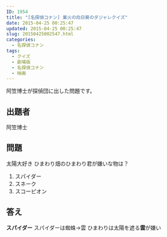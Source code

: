 ```yaml
---
ID: 1954
title: "[名探偵コナン] 業火の向日葵のダジャレクイズ"
date: 2015-04-25 00:25:47
updated: 2015-04-25 00:25:47
slug: 20150425002547.html
categories:
  - 名探偵コナン
tags:
  - クイズ
  - 劇場版
  - 名探偵コナン
  - 映画
---
```


阿笠博士が探偵団に出した問題です。

<!--more-->
<h2>出題者</h2>
阿笠博士
<h2>問題</h2>
太陽大好き ひまわり畑のひまわり君が嫌いな物は？
<ol>
  <li>スパイダー</li>
  <li>スネーク</li>
  <li>スコーピオン</li>
</ol>

<h2>答え</h2>
<strong>スパイダー</strong>
スパイダーは蜘蛛→雲
ひまわりは太陽を遮る<b>雲</b>が嫌い
